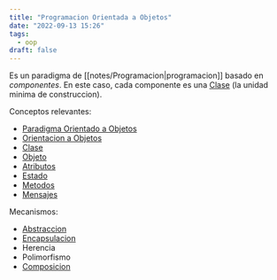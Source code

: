 ```yaml
---
title: "Programacion Orientada a Objetos"
date: "2022-09-13 15:26"
tags: 
  - oop
draft: false
---
```

Es un paradigma de [[notes/Programacion|programacion]] basado en *componentes*. En este caso, cada componente es una [Clase](notes/Clase.md) (la unidad minima de construccion). 

Conceptos relevantes:
- [Paradigma Orientado a Objetos](notes/Paradigma%20Orientado%20a%20Objetos.md)
- [Orientacion a Objetos](notes/Orientacion%20a%20Objetos.md)
- [Clase](notes/Clase.md)
- [Objeto](notes/Objeto.md)
- [Atributos](notes/Atributos.md)
- [Estado](notes/Estado.md)
- [Metodos](notes/Metodos.md)
- [Mensajes](notes/Mensajes.md)

Mecanismos:
- [Abstraccion](notes/Abstraccion.md)
- [Encapsulacion](notes/Encapsulacion.md)
- Herencia
- Polimorfismo
- [Composicion](notes/Composicion.md)